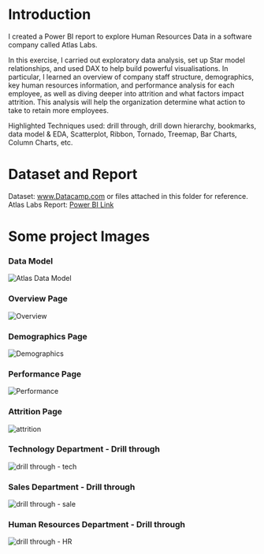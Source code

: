 # Introduction #
I created a Power BI report to explore Human Resources Data in a software company called Atlas Labs.

In this exercise, I carried out exploratory data analysis, set up Star model relationships, and used DAX to help build powerful visualisations. In particular, I learned an overview of company staff structure, demographics, key human resources information, and performance analysis for each employee, as well as diving deeper into attrition and what factors impact attrition. This analysis will help the organization determine what action to take to retain more employees.

Highlighted Techniques used: drill through, drill down hierarchy, bookmarks, data model & EDA, Scatterplot, Ribbon, Tornado, Treemap, Bar Charts, Column Charts, etc.

# Dataset and Report #
Dataset: www.Datacamp.com or files attached in this folder for reference. \
Atlas Labs Report: [Power BI Link](https://app.powerbi.com/links/YAMi8VF9Pe?ctid=6efd0f20-57c8-4447-b53f-00d4992ca50b&pbi_source=linkShare&bookmarkGuid=a21e3bdf-9a4d-445e-9bfd-0fa7bbbc6c10)

# Some project Images #
### Data Model ###
![Atlas Data Model](https://github.com/Thaophuongta/Portfolios/assets/149331018/437001fa-debd-43ca-9ea2-8ae209262b83)

### Overview Page ###
![Overview](https://github.com/Thaophuongta/Portfolios/assets/149331018/8c6f183f-10b6-4ad7-9097-a4423988d833)

### Demographics Page ###
![Demographics](https://github.com/Thaophuongta/Portfolios/assets/149331018/b324aecb-5ef9-4bf6-abeb-2270bf3f9a1c)

### Performance Page ###
![Performance](https://github.com/Thaophuongta/Portfolios/assets/149331018/02850f90-2799-4652-8672-d38c05b2f0fa)

### Attrition Page ###
![attrition](https://github.com/Thaophuongta/Portfolios/assets/149331018/a50db261-f4c3-4d98-992c-dfd052f183e5)

### Technology Department - Drill through ###
![drill through - tech](https://github.com/Thaophuongta/Portfolios/assets/149331018/4788170d-fc3b-435f-8ccd-edc2e67b409e)

### Sales Department - Drill through ###
![drill through - sale](https://github.com/Thaophuongta/Portfolios/assets/149331018/b3f36fd0-0568-4974-bd98-4dd619caf814)

### Human Resources Department - Drill through ###
![drill through - HR](https://github.com/Thaophuongta/Portfolios/assets/149331018/4bad2c83-7fd6-4bc3-bec0-64627f132548)
